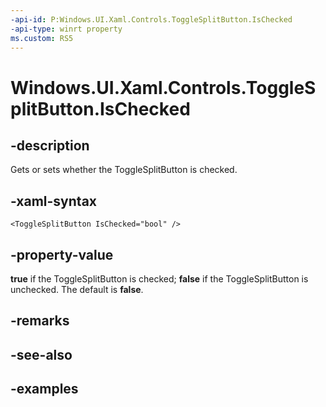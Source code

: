 ```yaml
---
-api-id: P:Windows.UI.Xaml.Controls.ToggleSplitButton.IsChecked
-api-type: winrt property
ms.custom: RS5
---
```


<!-- Property syntax.
public bool IsChecked { get;  set; }
-->

# Windows.UI.Xaml.Controls.ToggleSplitButton.IsChecked

## -description

Gets or sets whether the ToggleSplitButton is checked.

## -xaml-syntax

```xaml
<ToggleSplitButton IsChecked="bool" />
```

## -property-value

**true** if the ToggleSplitButton is checked; **false** if the ToggleSplitButton is unchecked. The default is **false**.

## -remarks

## -see-also

## -examples

